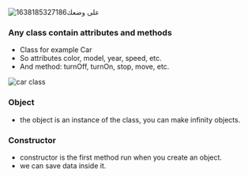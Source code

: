 ![على وضعك1638185327186](https://user-images.githubusercontent.com/85620139/143865385-892546f8-548c-47cd-a83e-99914cd495df.jpg)


### Any class contain attributes and methods

- Class for example Car
- So attributes color, model, year, speed, etc.
- And method: turnOff, turnOn, stop, move, etc.

![car class](https://user-images.githubusercontent.com/85620139/143865092-336e9f39-50c1-4c2c-a633-62868bd000a8.png)


### Object

- the object is an instance of the class, you can make infinity objects.

### Constructor

- constructor is the first method run when you create an object.
- we can save data inside it.
